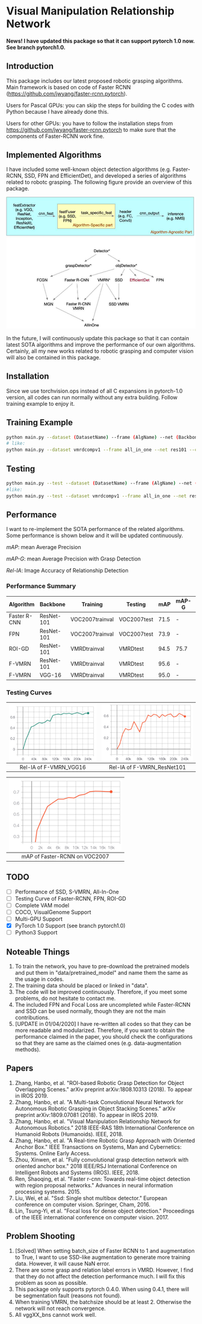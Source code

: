 # Visual Manipulation Relationship Network

#### News! I have updated this package so that it can support pytorch 1.0 now. See branch pytorch1.0.

## Introduction
This package includes our latest proposed robotic grasping algorithms. Main framework is based on code of Faster RCNN (https://github.com/jwyang/faster-rcnn.pytorch).

Users for Pascal GPUs: you can skip the steps for building the C codes with Python because I have already done this.

Users for other GPUs: you have to follow the installation steps from https://github.com/jwyang/faster-rcnn.pytorch to make sure that the components of Faster-RCNN work fine.

## Implemented Algorithms

I have included some well-known object detection algorithms (e.g. Faster-RCNN, SSD, FPN and EfficientDet), and developed
a series of algorithms related to robotc grasping. The following figure provide an overview of this package.

![](tutorial/detectors.jpg)

In the future, I will continuously update this package so that it can contain latest SOTA algorithms and improve the 
performance of our own algorithms. Certainly, all my new works related to robotic grasping and computer vision will 
also be contained in this package.

## Installation

Since we use torchvision.ops instead of all C expansions in pytorch-1.0 version, all codes can run normally without
any extra building. Follow training example to enjoy it.

## Training Example
```bash
python main.py --dataset (DatasetName) --frame (AlgName) --net (BackboneName) --cuda
# like:
python main.py --dataset vmrdcompv1 --frame all_in_one --net res101 --cuda
```

## Testing
```bash
python main.py --test --dataset (DatasetName) --frame (AlgName) --net (BackboneName) --cuda --checkpoint (PointNum) --checkepoch (EpochNum) --GPU (GpuNum, Default:0)
#like:
python main.py --test --dataset vmrdcompv1 --frame all_in_one --net res101 --cuda --checkpoint 1000 --checkepoch 1 --GPU 0
```

## Performance

I want to re-implement the SOTA performance of the related algorithms. Some performance is shown below and it will be updated continuously.

*mAP*: mean Average Precision

*mAP-G*: mean Average Precision with Grasp Detection

*Rel-IA*: Image Accuracy of Relationship Detection

### Performance Summary

Algorithm | Backbone | Training | Testing | mAP | mAP-G | Rel-IA
|---|---|---|---|---|---|---|
Faster R-CNN | ResNet-101 | VOC2007trainval | VOC2007test | 71.5 | - | -
FPN | ResNet-101 | VOC2007trainval | VOC2007test | 73.9 | - | -
ROI-GD | ResNet-101 | VMRDtrainval | VMRDtest | 94.5 | 75.7 | -
F-VMRN | ResNet-101 | VMRDtrainval | VMRDtest | 95.6 | - | 64.7
F-VMRN | VGG-16 | VMRDtrainval | VMRDtest | 95.0 | - | 68.7

### Testing Curves

| <img src="results/F-VMRN_VGG16.png" width = "300" div align=left /> |<img src="results/F-VMRN_ResNet101.png" width = "300" div align=left />
|:---:|:---:|
| Rel-IA of F-VMRN_VGG16 | Rel-IA of F-VMRN_ResNet101 |

| <img src="results/faster_rcnn_pascal_voc.png" width = "300" div align=left /> |
|:---:|
| mAP of Faster-RCNN on VOC2007|

## TODO

* [ ] Performance of SSD, S-VMRN, All-In-One
* [ ] Testing Curve of Faster-RCNN, FPN, ROI-GD
* [ ] Complete VAM model
* [ ] COCO, VisualGenome Support
* [ ] Multi-GPU Support
* [x] PyTorch 1.0 Support (see branch pytorch1.0)
* [ ] Python3 Support

## Noteable Things
1. To train the network, you have to pre-download the pretrained models and put them in "data/pretrained_model" and name them the same as the usage in codes.
2. The training data should be placed or linked in "data".
3. The code will be improved continuously. Therefore, if you meet some problems, do not hesitate to contact me.
4. The included FPN and Focal Loss are uncompleted while Faster-RCNN and SSD can be used normally, though they are not the main contributions.
5. [UPDATE in 01/04/2020] I have re-written all codes so that they can be more readable and modularized. Therefore, if you want to obtain the performance claimed in the paper,
you should check the configurations so that they are same as the claimed ones (e.g. data-augmentation methods).

## Papers
1. Zhang, Hanbo, et al. "ROI-based Robotic Grasp Detection for Object Overlapping Scenes." arXiv preprint arXiv:1808.10313 (2018). To appear in IROS 2019.
2. Zhang, Hanbo, et al. "A Multi-task Convolutional Neural Network for Autonomous Robotic Grasping in Object Stacking Scenes." arXiv preprint arXiv:1809.07081 (2018). To appear in IROS 2019.
3. Zhang, Hanbo, et al. "Visual Manipulation Relationship Network for Autonomous Robotics." 2018 IEEE-RAS 18th International Conference on Humanoid Robots (Humanoids). IEEE, 2018.
4. Zhang, Hanbo, et al. "A Real-time Robotic Grasp Approach with Oriented Anchor Box." IEEE Transactions on Systems, Man and Cybernetics: Systems. Online Early Access.
5. Zhou, Xinwen, et al. "Fully convolutional grasp detection network with oriented anchor box." 2018 IEEE/RSJ International Conference on Intelligent Robots and Systems (IROS). IEEE, 2018.
6. Ren, Shaoqing, et al. "Faster r-cnn: Towards real-time object detection with region proposal networks." Advances in neural information processing systems. 2015.
7. Liu, Wei, et al. "Ssd: Single shot multibox detector." European conference on computer vision. Springer, Cham, 2016.
8. Lin, Tsung-Yi, et al. "Focal loss for dense object detection." Proceedings of the IEEE international conference on computer vision. 2017.

## Problem Shooting

1. \[Solved\] When setting batch_size of Faster RCNN to 1 and augmentation to True, I want to use SSD-like augmentation to generate more training data. However, it will cause NaN error.
2. There are some grasp and relation label errors in VMRD. However, I find that they do not affect the detection performance much. I will fix this problem as soon as possible.
3. This package only supports pytorch 0.4.0. When using 0.4.1, there will be segmentation fault (reasons not found).
4. When training VMRN, the batchsize should be at least 2. Otherwise the network will not reach convergence.
5. All vggXX_bns cannot work well.